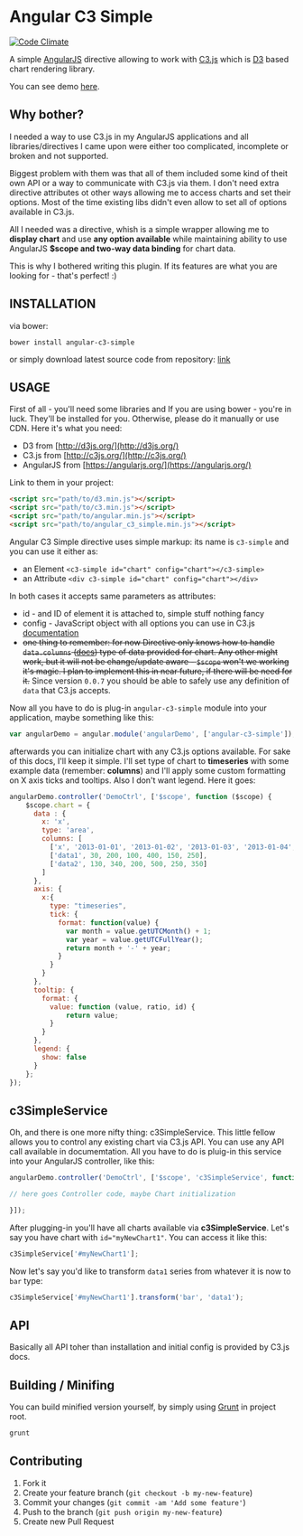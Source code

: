 Angular C3 Simple
=============
[![Code Climate](https://codeclimate.com/github/wasilak/angular-c3-simple/badges/gpa.svg)](https://codeclimate.com/github/wasilak/angular-c3-simple)

A simple [AngularJS](https://angularjs.org/) directive allowing to work with [C3.js](http://c3js.org/) which is [D3](http://d3js.org/) based chart rendering library.

You can see demo [here](http://wasilak.github.io/angular-c3-simple/).

Why bother?
-------------------

I needed a way to use C3.js in my AngularJS applications and all libraries/directives I came upon were either too complicated, incomplete or broken and not supported.

Biggest problem with them was that all of them included some kind of theit own API or a way to communicate with C3.js via them. I don't need extra directive attributes ot other ways allowing me to access charts and set their options. Most of the time existing libs didn't even allow to set all of options available in C3.js.

All I needed was a directive, whish is a simple wrapper allowing me to **display chart** and use **any option available** while maintaining ability to use AngularJS **$scope and two-way data binding** for chart data.

This is why I bothered writing this plugin. If its features are what you are looking for - that's perfect! :)

INSTALLATION
-------------------

via bower:

```
bower install angular-c3-simple
```

or simply download latest source code from repository: [link](https://github.com/wasilak/angular-c3-simple/archive/master.zip)

USAGE
-------------------

First of all - you'll need some libraries and If you are using bower - you're in luck. They'll be installed for you. Otherwise, please do it manually or use CDN. Here it's what you need:

* D3 from [http://d3js.org/](http://d3js.org/)
* C3.js from [http://c3js.org/](http://c3js.org/)
* AngularJS from [https://angularjs.org/](https://angularjs.org/)

Link to them in your project:

```html
<script src="path/to/d3.min.js"></script>
<script src="path/to/c3.min.js"></script>
<script src="path/to/angular.min.js"></script>
<script src="path/to/angular_c3_simple.min.js"></script>
```

Angular C3 Simple directive uses simple markup: its name is ```c3-simple``` and you can use it either as:

* an Element ```<c3-simple id="chart" config="chart"></c3-simple>```
* an Attribute ```<div c3-simple id="chart" config="chart"></div>```

In both cases it accepts same parameters as attributes:

* id - and ID of element it is attached to, simple stuff nothing fancy
* config - JavaScript object with all options you can use in C3.js [documentation](http://c3js.org/examples.html)
* ~~one thing to remember: for now Directive only knows how to handle ```data.columns``` ([docs](http://c3js.org/samples/data_columned.html)) type of data provided for chart. Any other might work, but it will not be change/update aware - ```$scope``` won't we working it's magic. I plan to implement this in near future, if there will be need for it.~~ Since version ```0.0.7``` you should be able to safely use any definition of ```data``` that C3.js accepts.

Now all you have to do is plug-in ```angular-c3-simple``` module into your application, maybe something like this:

```js
var angularDemo = angular.module('angularDemo', ['angular-c3-simple']);
```

afterwards you can initialize chart with any C3.js options available. For sake of this docs, I'll keep it simple. I'll set type of chart to **timeseries** with some example data (remember: **columns**) and I'll apply some custom formatting on X axis ticks and tooltips. Also I don't want legend. Here it goes:

```js
angularDemo.controller('DemoCtrl', ['$scope', function ($scope) {
    $scope.chart = {
      data : {
        x: 'x',
        type: 'area',
        columns: [
          ['x', '2013-01-01', '2013-01-02', '2013-01-03', '2013-01-04', '2013-01-05', '2013-01-06'],
          ['data1', 30, 200, 100, 400, 150, 250],
          ['data2', 130, 340, 200, 500, 250, 350]
        ]
      },
      axis: {
        x:{
          type: "timeseries",
          tick: {
            format: function(value) {
              var month = value.getUTCMonth() + 1;
              var year = value.getUTCFullYear();
              return month + '-' + year;
            }
          }
        }
      },
      tooltip: {
        format: {
          value: function (value, ratio, id) {
              return value;
          }
        }
      },
      legend: {
        show: false
      }
    };
});
```

c3SimpleService
-------------

Oh, and there is one more nifty thing: c3SimpleService. This little fellow allows you to control any existing chart via C3.js API. You can use any API call available in documemtation. All you have to do is pluig-in this service into your AngularJS controller, like this:

```js
angularDemo.controller('DemoCtrl', ['$scope', 'c3SimpleService', function ($scope, c3SimpleService) {

// here goes Controller code, maybe Chart initialization

}]);
```

After plugging-in you'll have all charts available via **c3SimpleService**. Let's say you have chart with ```id="myNewChart1"```. You can access it like this:

```js
c3SimpleService['#myNewChart1'];
```

Now let's say you'd like to transform ```data1``` series from whatever it is now to ```bar``` type:

```js
c3SimpleService['#myNewChart1'].transform('bar', 'data1');
```

API
--------------

Basically all API toher than installation and initial config is provided by C3.js docs.


Building / Minifing
----------

You can build minified version yourself, by simply using [Grunt](http://gruntjs.com) in project root.

```bash
grunt
```

Contributing
--------------

1. Fork it
2. Create your feature branch (`git checkout -b my-new-feature`)
3. Commit your changes (`git commit -am 'Add some feature'`)
4. Push to the branch (`git push origin my-new-feature`)
5. Create new Pull Request
